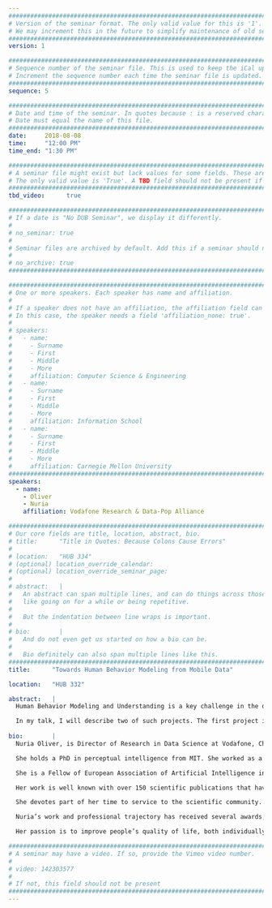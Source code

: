 ```yaml
---
################################################################################
# Version of the seminar format. The only valid value for this is '1'. 
# We may increment this in the future to simplify maintenance of old seminars.
################################################################################
version: 1

################################################################################
# Sequence number of the seminar file. This is used to keep the iCal up to date.
# Increment the sequence number each time the seminar file is updated.
################################################################################
sequence: 5

################################################################################
# Date and time of the seminar. In quotes because : is a reserved character.
# Date must equal the name of this file.
################################################################################
date:     2018-08-08
time:     "12:00 PM"
time_end: "1:30 PM"

################################################################################
# A seminar file might exist but lack values for some fields. These are 'TBD'. 
# The only valid value is 'True'. A TBD field should not be present if 'False'.
################################################################################
tbd_video:      true

################################################################################
# If a date is "No DUB Seminar", we display it differently.
#
# no_seminar: true
#
# Seminar files are archived by default. Add this if a seminar should not be.
#
# no_archive: true
################################################################################

################################################################################
# One or more speakers. Each speaker has name and affiliation.
#
# If a speaker does not have an affiliation, the affiliation field can be removed.
# In this case, the speaker needs a field 'affiliation_none: true'.
#
# speakers:
#   - name: 
#     - Surname
#     - First
#     - Middle
#     - More
#     affiliation: Computer Science & Engineering 
#   - name: 
#     - Surname
#     - First
#     - Middle
#     - More
#     affiliation: Information School 
#   - name: 
#     - Surname
#     - First
#     - Middle
#     - More
#     affiliation: Carnegie Mellon University 
################################################################################
speakers:
  - name:   
    - Oliver
    - Nuria
    affiliation: Vodafone Research & Data-Pop Alliance

################################################################################
# Our core fields are title, location, abstract, bio.
# title:      "Title in Quotes: Because Colons Cause Errors"
# 
# location:   "HUB 334"
# (optional) location_override_calendar:
# (optional) location_override_seminar_page:
#
# abstract:   |
#   An abstract can span multiple lines, and can do things across those lines,
#   like going on for a while or being repetitive.
#
#   But the indentation between line wraps is important.
#
# bio:        |
#   And do not even get us started on how a bio can be.
#
#   Bio definitely can also span multiple lines like this.
################################################################################
title:      "Towards Human Behavior Modeling from Mobile Data"

location:   "HUB 332"

abstract:   |
  Human Behavior Modeling and Understanding is a key challenge in the development of intelligent systems and a great asset to help us make better decisions.  Over the course of the past 22 years, I have worked on building automatic data-driven machine-learning based models of human behaviors for a variety of applications, including smart rooms, smart cars, smart offices, smart mobile phones and smart cities.

  In my talk, I will describe two of such projects. The first project is a smartphone app to automatically detect boredom. This project was received the best paper award at Ubicomp 2015. The second project focuses on automatically detecting crime hotspots in a city through mobile data.
  
bio:        |
  Nuria Oliver, is Director of Research in Data Science at Vodafone, Chief Data Scientist at Data-Pop Alliance and Chief Scientific Advisor at the Vodafone Institute.  She has over 20 years of research experience in the areas of human behavior modeling and prediction from data and human-computer interaction.

  She holds a PhD in perceptual intelligence from MIT. She worked as a researcher at Microsoft Research, as the first female Scientific Director at Telefonica R&D and the first Chief Data Scientist at Data-Pop Alliance and Director of Research in Data Science at Vodafone. In addition, she is Chief Scientific Advisor to the Vodafone Institute. 

  She is a Fellow of European Association of Artificial Intelligence in 2016, the IEEE and the ACM, and a member of the Spanish Royal Academy of Engineering.

  Her work is well known with over 150 scientific publications that have received more than 14600 citations and a ten best paper award nominations and awards. She is named inventor of 40 filed patents and she is a regular keynote speaker at international conferences. She is an advisor to several computer science departments in Spain, UK and Portugal. She is also an advisor to the Spanish Government on the strategic research plan and on Artificial Intelligence and Big Data.

  She devotes part of her time to service to the scientific community. She has held/will hold a co-chair role of 16 ACM/IEEE international conferences and is a member of the program committee of the top international conferences in her field.

  Nuria’s work and professional trajectory has received several awards, including the MIT TR100 (today TR35) Young Innovator Award (2004), the Rising Talent award by the Women’s Forum for the Economy and Society (2009), the European Digital Woman of the Year award (2016) and the Spanish National Computer Science Angela Robles Award (2016). She has been named one of the top 11 Artificial Intelligence influencers worldwide by Pioneering Minds (2017), one of Spanish wonderful minds in technology by EL PAIS newspaper (2017), “an outstanding female director in technology” (El PAIS, 2012), one of “100 leaders for the future” (Capital, 2009) and one of the “40 youngsters who will mark the next millennium” (El PAIS, 1999).

  Her passion is to improve people’s quality of life, both individually and collectively, through technology. She is also passionate about scientific outreach. Hence, she regularly collaborates with the media (press, radio, TV) and gives non-technical talks about science and technology to broad audiences, and particularly to teenagers, with a special interest on girls.

################################################################################
# A seminar may have a video. If so, provide the Vimeo video number.
#
# video: 142303577
#
# If not, this field should not be present 
################################################################################
---
```

